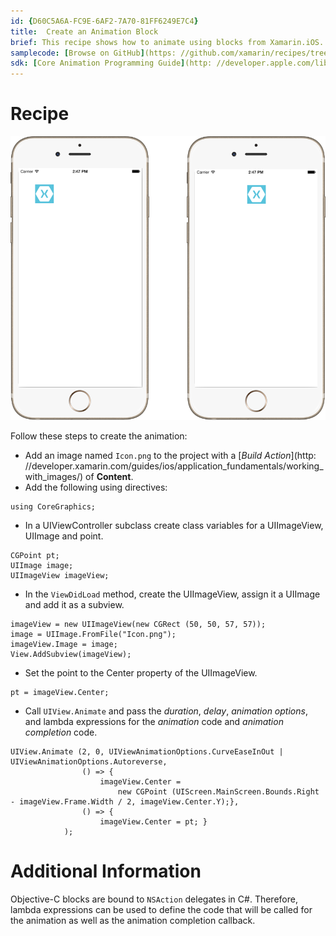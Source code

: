 ```yaml
---
id: {D60C5A6A-FC9E-6AF2-7A70-81FF6249E7C4}  
title:  Create an Animation Block  
brief: This recipe shows how to animate using blocks from Xamarin.iOS.  
samplecode: [Browse on GitHub](https: //github.com/xamarin/recipes/tree/master/ios/animation/coreanimation/create_an_animation_block)  
sdk: [Core Animation Programming Guide](http: //developer.apple.com/library/mac/#documentation/Cocoa/Conceptual/CoreAnimation_guide/Introduction/Introduction.html)  
---
```


<a name="Recipe" class="injected"></a>


# Recipe

 [ ![](Images/Group.png)](Images/Group.png)

 Follow these steps to create the animation: 

-  Add an image named `Icon.png` to the project with a [*Build Action*](http: //developer.xamarin.com/guides/ios/application_fundamentals/working_with_images/) of **Content**.
-  Add the following using directives: 

```
using CoreGraphics;
```

-  In a UIViewController subclass create class variables for a UIImageView, UIImage and point.


```
CGPoint pt;
UIImage image;
UIImageView imageView;
```

-  In the `ViewDidLoad` method, create the UIImageView, assign it a UIImage and add it as a subview.


```
imageView = new UIImageView(new CGRect (50, 50, 57, 57));
image = UIImage.FromFile("Icon.png");
imageView.Image = image;
View.AddSubview(imageView);
```

-  Set the point to the Center property of the UIImageView.


```
pt = imageView.Center;
```

-  Call `UIView.Animate` and pass the *duration*, *delay*, *animation options*, and lambda expressions for the *animation* code and *animation completion* code.


```
UIView.Animate (2, 0, UIViewAnimationOptions.CurveEaseInOut | UIViewAnimationOptions.Autoreverse,
				() => {
					imageView.Center =
						new CGPoint (UIScreen.MainScreen.Bounds.Right - imageView.Frame.Width / 2, imageView.Center.Y);},
				() => {
					imageView.Center = pt; }
			);
```

 <a name="Additional_Information" class="injected"></a>


# Additional Information

Objective-C blocks are bound to `NSAction` delegates in C#. Therefore, lambda
expressions can be used to define the code that will be called for the animation
as well as the animation completion callback.